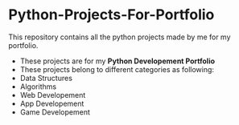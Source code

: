 # Python-Projects-For-Portfolio
This repository contains all the python projects made by me for my portfolio.
- These projects are for my **Python Developement Portfolio**
- These projects belong to different categories as following:
- Data Structures
- Algorithms
- Web Developement
- App Developement
- Game Developement
